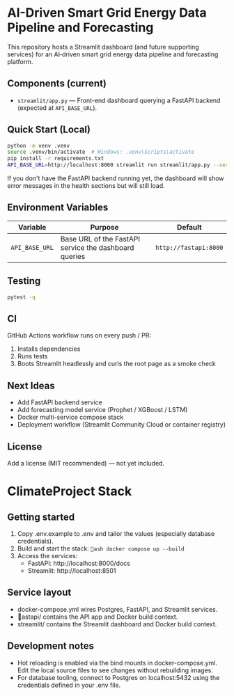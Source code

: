# AI-Driven Smart Grid Energy Data Pipeline and Forecasting

This repository hosts a Streamlit dashboard (and future supporting services) for an AI‑driven smart grid energy data pipeline and forecasting platform.

## Components (current)

- `streamlit/app.py` — Front-end dashboard querying a FastAPI backend (expected at `API_BASE_URL`).

## Quick Start (Local)

```bash
python -m venv .venv
source .venv/bin/activate  # Windows: .venv\Scripts\activate
pip install -r requirements.txt
API_BASE_URL=http://localhost:8000 streamlit run streamlit/app.py --server.headless true
```

If you don't have the FastAPI backend running yet, the dashboard will show error messages in the health sections but will still load.

## Environment Variables

| Variable | Purpose | Default |
|----------|---------|---------|
| `API_BASE_URL` | Base URL of the FastAPI service the dashboard queries | `http://fastapi:8000` |

## Testing

```bash
pytest -q
```

## CI

GitHub Actions workflow runs on every push / PR:
1. Installs dependencies
2. Runs tests
3. Boots Streamlit headlessly and curls the root page as a smoke check

## Next Ideas

- Add FastAPI backend service
- Add forecasting model service (Prophet / XGBoost / LSTM)
- Docker multi-service compose stack
- Deployment workflow (Streamlit Community Cloud or container registry)

## License

Add a license (MIT recommended) — not yet included.
# ClimateProject Stack

## Getting started

1. Copy .env.example to .env and tailor the values (especially database credentials).
2. Build and start the stack:
   `ash
   docker compose up --build
   `
3. Access the services:
   - FastAPI: http://localhost:8000/docs
   - Streamlit: http://localhost:8501

## Service layout

- docker-compose.yml wires Postgres, FastAPI, and Streamlit services.
- astapi/ contains the API app and Docker build context.
- streamlit/ contains the Streamlit dashboard and Docker build context.

## Development notes

- Hot reloading is enabled via the bind mounts in docker-compose.yml. Edit the local source files to see changes without rebuilding images.
- For database tooling, connect to Postgres on localhost:5432 using the credentials defined in your .env file.
